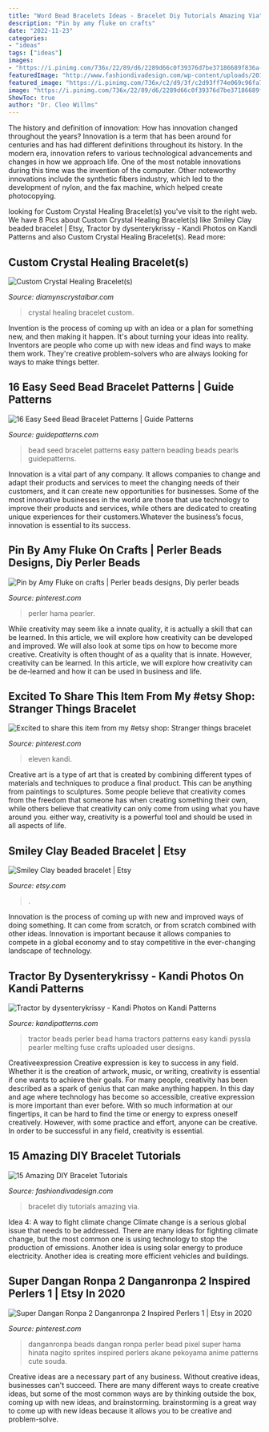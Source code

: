 ```yaml
---
title: "Word Bead Bracelets Ideas - Bracelet Diy Tutorials Amazing Via"
description: "Pin by amy fluke on crafts"
date: "2022-11-23"
categories:
- "ideas"
tags: ["ideas"]
images:
- "https://i.pinimg.com/736x/22/89/d6/2289d66c0f39376d7be37186689f836a--pearler-beads-bff.jpg"
featuredImage: "http://www.fashiondivadesign.com/wp-content/uploads/2015/03/Diy-Bracelet-style-Motivation-13.jpg"
featured_image: "https://i.pinimg.com/736x/c2/d9/3f/c2d93ff74e069c96fa7a42932e7bd1d6--nice-things-random-things.jpg"
image: "https://i.pinimg.com/736x/22/89/d6/2289d66c0f39376d7be37186689f836a--pearler-beads-bff.jpg"
ShowToc: true
author: "Dr. Cleo Willms"
---
```



The history and definition of innovation: How has innovation changed throughout the years?
Innovation is a term that has been around for centuries and has had different definitions throughout its history. In the modern era, innovation refers to various technological advancements and changes in how we approach life. One of the most notable innovations during this time was the invention of the computer. Other noteworthy innovations include the synthetic fibers industry, which led to the development of nylon, and the fax machine, which helped create photocopying.

	

		
looking for Custom Crystal Healing Bracelet(s) you've visit to the right web. We have 8 Pics about Custom Crystal Healing Bracelet(s) like Smiley Clay beaded bracelet | Etsy, Tractor by dysenterykrissy - Kandi Photos on Kandi Patterns and also Custom Crystal Healing Bracelet(s). Read more:
		
    
## Custom Crystal Healing Bracelet(s)

<img loading=lazy src="https://www.diamynscrystalbar.com/uploads/1/1/8/6/118676755/s999933685569268468_p131_i4_w600.png" onerror="this.onerror=null;this.src='https://tse1.mm.bing.net/th?id=OIP.RZDDkdOfd7y6yXUCf5AJwAHaJ4&amp;pid=15.1';" alt="Custom Crystal Healing Bracelet(s)">

_Source: diamynscrystalbar.com_

>crystal healing bracelet custom. 

	

Invention is the process of coming up with an idea or a plan for something new, and then making it happen. It's about turning your ideas into reality. Inventors are people who come up with new ideas and find ways to make them work. They're creative problem-solvers who are always looking for ways to make things better.

    
## 16 Easy Seed Bead Bracelet Patterns | Guide Patterns

<img loading=lazy src="https://www.guidepatterns.com/wp-content/uploads/2015/01/Seed-Bead-Bracelet-Patterns.jpg" onerror="this.onerror=null;this.src='https://tse1.mm.bing.net/th?id=OIP.1wjIKIhSSqu1toJLFSGKowHaEL&amp;pid=15.1';" alt="16 Easy Seed Bead Bracelet Patterns | Guide Patterns">

_Source: guidepatterns.com_

>bead seed bracelet patterns easy pattern beading beads pearls guidepatterns. 

	

Innovation is a vital part of any company. It allows companies to change and adapt their products and services to meet the changing needs of their customers, and it can create new opportunities for businesses. Some of the most innovative businesses in the world are those that use technology to improve their products and services, while others are dedicated to creating unique experiences for their customers.Whatever the business’s focus, innovation is essential to its success.

    
## Pin By Amy Fluke On Crafts | Perler Beads Designs, Diy Perler Beads

<img loading=lazy src="https://i.pinimg.com/736x/22/89/d6/2289d66c0f39376d7be37186689f836a--pearler-beads-bff.jpg" onerror="this.onerror=null;this.src='https://tse2.mm.bing.net/th?id=OIP.ZezV7uvHUMzSYMYWl5_goAHaJ6&amp;pid=15.1';" alt="Pin by Amy Fluke on crafts | Perler beads designs, Diy perler beads">

_Source: pinterest.com_

>perler hama pearler. 

	

While creativity may seem like a innate quality, it is actually a skill that can be learned. In this article, we will explore how creativity can be developed and improved. We will also look at some tips on how to become more creative.
Creativity is often thought of as a quality that is innate. However, creativity can be learned. In this article, we will explore how creativity can be de-learned and how it can be used in business and life.

    
## Excited To Share This Item From My #etsy Shop: Stranger Things Bracelet

<img loading=lazy src="https://i.pinimg.com/736x/88/da/e8/88dae8f559148eb6ea6994acb5b6f9ab.jpg" onerror="this.onerror=null;this.src='https://tse2.mm.bing.net/th?id=OIP.olnhUuL140vJFf_kmSAy2wHaM8&amp;pid=15.1';" alt="Excited to share this item from my #etsy shop: Stranger things bracelet">

_Source: pinterest.com_

>eleven kandi. 

	

Creative art is a type of art that is created by combining different types of materials and techniques to produce a final product. This can be anything from paintings to sculptures. Some people believe that creativity comes from the freedom that someone has when creating something their own, while others believe that creativity can only come from using what you have around you. either way, creativity is a powerful tool and should be used in all aspects of life.

    
## Smiley Clay Beaded Bracelet | Etsy

<img loading=lazy src="https://i.etsystatic.com/22161367/r/il/29926b/3148034912/il_fullxfull.3148034912_qkn9.jpg" onerror="this.onerror=null;this.src='https://tse4.mm.bing.net/th?id=OIP.7-qsVq77PUEfngBkZWd7iQHaJ4&amp;pid=15.1';" alt="Smiley Clay beaded bracelet | Etsy">

_Source: etsy.com_

>. 

	

Innovation is the process of coming up with new and improved ways of doing something. It can come from scratch, or from scratch combined with other ideas. Innovation is important because it allows companies to compete in a global economy and to stay competitive in the ever-changing landscape of technology.

    
## Tractor By Dysenterykrissy - Kandi Photos On Kandi Patterns

<img loading=lazy src="https://s3.amazonaws.com/kandipatternsupload/kandi_photos/feb13/2102013707233022.jpg" onerror="this.onerror=null;this.src='https://tse1.mm.bing.net/th?id=OIP.CZ7ztVlJO-3Q9SxNS7BixQEgDY&amp;pid=15.1';" alt="Tractor by dysenterykrissy - Kandi Photos on Kandi Patterns">

_Source: kandipatterns.com_

>tractor beads perler bead hama tractors patterns easy kandi pyssla pearler melting fuse crafts uploaded user designs. 

	

Creativeexpression
Creative expression is key to success in any field. Whether it is the creation of artwork, music, or writing, creativity is essential if one wants to achieve their goals. For many people, creativity has been described as a spark of genius that can make anything happen. In this day and age where technology has become so accessible, creative expression is more important than ever before. With so much information at our fingertips, it can be hard to find the time or energy to express oneself creatively. However, with some practice and effort, anyone can be creative. In order to be successful in any field, creativity is essential.

    
## 15 Amazing DIY Bracelet Tutorials

<img loading=lazy src="http://www.fashiondivadesign.com/wp-content/uploads/2015/03/Diy-Bracelet-style-Motivation-13.jpg" onerror="this.onerror=null;this.src='https://tse4.mm.bing.net/th?id=OIP.b7xXb_iCwUcGr5YJ27ptSgHaQB&amp;pid=15.1';" alt="15 Amazing DIY Bracelet Tutorials">

_Source: fashiondivadesign.com_

>bracelet diy tutorials amazing via. 

	

Idea 4: A way to fight climate change
Climate change is a serious global issue that needs to be addressed. There are many ideas for fighting climate change, but the most common one is using technology to stop the production of emissions. Another idea is using solar energy to produce electricity. Another idea is creating more efficient vehicles and buildings.

    
## Super Dangan Ronpa 2 Danganronpa 2 Inspired Perlers 1 | Etsy In 2020

<img loading=lazy src="https://i.pinimg.com/736x/c2/d9/3f/c2d93ff74e069c96fa7a42932e7bd1d6--nice-things-random-things.jpg" onerror="this.onerror=null;this.src='https://tse2.mm.bing.net/th?id=OIP.-CWzPFC_MpT4lz7bcg7ScQHaMJ&amp;pid=15.1';" alt="Super Dangan Ronpa 2 Danganronpa 2 Inspired Perlers 1 | Etsy in 2020">

_Source: pinterest.com_

>danganronpa beads dangan ronpa perler bead pixel super hama hinata nagito sprites inspired perlers akane pekoyama anime patterns cute souda. 

	

Creative ideas are a necessary part of any business. Without creative ideas, businesses can't succeed. There are many different ways to create creative ideas, but some of the most common ways are by thinking outside the box, coming up with new ideas, and brainstorming. brainstorming is a great way to come up with new ideas because it allows you to be creative and problem-solve.

